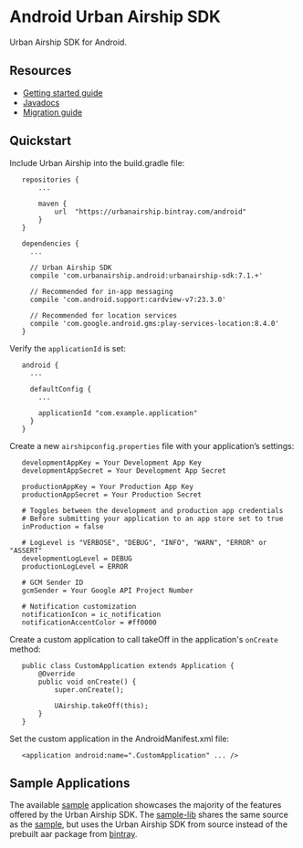 # Android Urban Airship SDK

Urban Airship SDK for Android.

## Resources

- [Getting started guide](http://docs.urbanairship.com/build/android.html)
- [Javadocs](https://docs.urbanairship.com/android-lib/reference/packages.html)
- [Migration guide](http://docs.urbanairship.com/topic_guides/android_migration.html)


## Quickstart

Include Urban Airship into the build.gradle file:

```
   repositories {
       ...

       maven {
           url  "https://urbanairship.bintray.com/android"
       }
   }

   dependencies {
     ...

     // Urban Airship SDK
     compile 'com.urbanairship.android:urbanairship-sdk:7.1.+'

     // Recommended for in-app messaging
     compile 'com.android.support:cardview-v7:23.3.0'

     // Recommended for location services
     compile 'com.google.android.gms:play-services-location:8.4.0'
   }
```

Verify the `applicationId` is set:

```
   android {
     ...

     defaultConfig {
       ...

       applicationId "com.example.application"
     }
   }
```

Create a new `airshipconfig.properties` file with your application’s settings:

```
   developmentAppKey = Your Development App Key
   developmentAppSecret = Your Development App Secret

   productionAppKey = Your Production App Key
   productionAppSecret = Your Production Secret

   # Toggles between the development and production app credentials
   # Before submitting your application to an app store set to true
   inProduction = false

   # LogLevel is "VERBOSE", "DEBUG", "INFO", "WARN", "ERROR" or "ASSERT"
   developmentLogLevel = DEBUG
   productionLogLevel = ERROR

   # GCM Sender ID
   gcmSender = Your Google API Project Number

   # Notification customization
   notificationIcon = ic_notification
   notificationAccentColor = #ff0000
```

Create a custom application to call takeOff in the application's `onCreate` method:

```
   public class CustomApplication extends Application {
       @Override
       public void onCreate() {
           super.onCreate();

           UAirship.takeOff(this);
       }
   }
```

Set the custom application in the AndroidManifest.xml file:

```
   <application android:name=".CustomApplication" ... />
```

## Sample Applications

The available [sample](sample) application showcases the majority of the features offered by
the Urban Airship SDK. The [sample-lib](sample-lib) shares the same source as the [sample](sample),
but uses the Urban Airship SDK from source instead of the prebuilt aar package from
[bintray](https://bintray.com/urbanairship/android/urbanairship-sdk/view).

